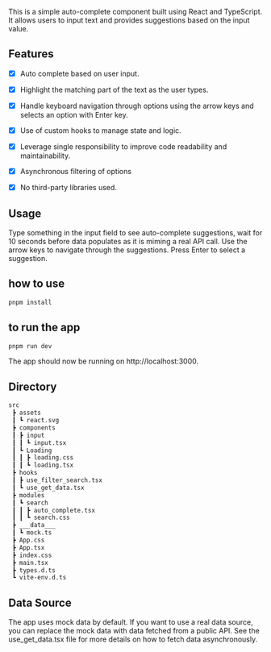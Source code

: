 This is a simple auto-complete component built using React and TypeScript. It allows users to input text and provides suggestions based on the input value.


## Features

- [x] Auto complete based on user input.
- [x] Highlight the matching part of the text as the user types.
- [x] Handle keyboard navigation through options using the arrow keys and selects an option with Enter key.
- [x] Use of custom hooks to manage state and logic.
- [x] Leverage single responsibility to improve code readability and maintainability.
- [x] Asynchronous filtering of options
- [x] No third-party libraries used.


## Usage
Type something in the input field to see auto-complete suggestions, wait for 10 seconds before data populates as it is miming a real API call.
Use the arrow keys to navigate through the suggestions.
Press Enter to select a suggestion.

## how to use

```bash
pnpm install
```

## to run the app

```bash
pnpm run dev
```
The app should now be running on http://localhost:3000.

## Directory
```bash
src
 ┣ assets
 ┃ ┗ react.svg
 ┣ components
 ┃ ┣ input
 ┃ ┃ ┗ input.tsx
 ┃ ┗ Loading
 ┃ ┃ ┣ loading.css
 ┃ ┃ ┗ loading.tsx
 ┣ hooks
 ┃ ┣ use_filter_search.tsx
 ┃ ┗ use_get_data.tsx
 ┣ modules
 ┃ ┗ search
 ┃ ┃ ┣ auto_complete.tsx
 ┃ ┃ ┗ search.css
 ┣ ___data___
 ┃ ┗ mock.ts
 ┣ App.css
 ┣ App.tsx
 ┣ index.css
 ┣ main.tsx
 ┣ types.d.ts
 ┗ vite-env.d.ts
```

## Data Source
The app uses mock data by default. If you want to use a real data source, you can replace the mock data with data fetched from a public API. See the use_get_data.tsx file for more details on how to fetch data asynchronously.

